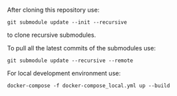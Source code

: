 After cloning this repository use:

`git submodule update --init --recursive`

to clone recursive submodules.


To pull all the latest commits of the submodules use: 

`git submodule update --recursive --remote`

For local development environment use:

`docker-compose -f docker-compose_local.yml up --build`